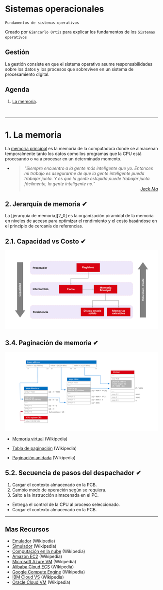 # Sistemas operacionales
<p><code>Fundamentos de sistemas operativos</code></p>
<p>Creado por <code>Giancarlo Ortiz</code> para explicar los fundamentos de los <code>Sistemas operativos</code></p>

## Gestión
La gestión consiste en que el sistema operativo asume responsabilidades sobre los datos y los procesos que sobreviven en un sistema de procesamiento digital.

## Agenda
1. [La memoria](#1-la-memoria).

<br>

---
# 1. La memoria
La [memoria principal][1_0] es la memoria de la computadora donde se almacenan temporalmente tanto los datos como los programas que la CPU está procesando o va a procesar en un determinado momento.

* ><i>"Siempre encuentro a la gente más inteligente que yo. Entonces mi trabajo es asegurarme de que la gente inteligente pueda trabajar junta. Y es que la gente estúpida puede trabajar junta fácilmente, la gente inteligente no."</i><br>
<cite style="display:block; text-align: right">[Jack Ma](https://es.wikipedia.org/wiki/Jack_Ma)</cite>

[1_0]:https://es.wikipedia.org/wiki/Virtualizaci%C3%B3n_de_datos

## 2. Jerarquía de memoria ✔
La [jerarquía de memoria][2_0] es la organización piramidal de la memoria en niveles de acceso para optimizar el rendimiento y el costo basándose en el principio de cercanía de referencias.

## 2.1. Capacidad vs Costo ✔
![Jerarquía de almacenamiento](../21-Multitarea/img/memory_hierarchy.svg "jerarquía de memoria")

## 3.4. Paginación de memoria ✔
![Cache](../21-Multitarea/img/pagination.svg "jerarquía de cache")

- [Memoria virtual](https://es.wikipedia.org/wiki/Memoria_virtual) (Wikipedia)

- [Tabla de paginación](https://es.wikipedia.org/wiki/Tabla_de_paginaci%C3%B3n) (Wikipedia)

- [Paginación anidada](https://es.wikipedia.org/wiki/Paginaci%C3%B3n_anidada) (Wikipedia)



## 5.2. Secuencia de pasos del despachador ✔
1. Cargar el contexto almacenado en la PCB.
1. Cambio modo de operación según se requiera.
1. Salto a la instrucción almacenada en el PC.


* Entrega el control de la CPU al proceso seleccionado.
* Cargar el contexto almacenado en la PCB.



---
## Mas Recursos
- [Emulador](https://es.wikipedia.org/wiki/Emulador) (Wikipedia)
- [Simulador](https://es.wikipedia.org/wiki/Simulador) (Wikipedia)
- [Computación en la nube](https://es.wikipedia.org/wiki/Computaci%C3%B3n_en_la_nube) (Wikipedia)
- [Amazon EC2](https://es.wikipedia.org/wiki/Amazon_EC2) (Wikipedia)
- [Microsoft Azure VM](https://es.wikipedia.org/wiki/Microsoft_Azure) (Wikipedia)
- [Alibaba Cloud ECS](https://en.wikipedia.org/wiki/IBM_Cloud) (Wikipedia)
- [Google Compute Engine](https://en.wikipedia.org/wiki/Google_Compute_Engine) (Wikipedia)
- [IBM Cloud VS](https://en.wikipedia.org/wiki/IBM_Cloud) (Wikipedia)
- [Oracle Cloud VM](https://es.wikipedia.org/wiki/Oracle_Cloud) (Wikipedia)